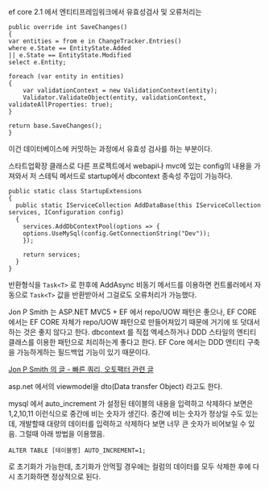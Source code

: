 ef core 2.1 에서 엔티티프레임워크에서 유효성검사 및 오류처리는

```{.cs}
public override int SaveChanges()
{
var entities = from e in ChangeTracker.Entries()
where e.State == EntityState.Added
|| e.State == EntityState.Modified
select e.Entity;

foreach (var entity in entities)
{
    var validationContext = new ValidationContext(entity);
    Validator.ValidateObject(entity, validationContext, validateAllProperties: true);
}

return base.SaveChanges();
}
```

이건 데이터베이스에 커밋하는 과정에서 유효성 검사를 하는 부분이다.

스타트업확장 클래스로 다른 프로젝트에서 webapi나 mvc에 있는 config의 내용을 가져와서 저 스테틱 메서드로 startup에서 dbcontext 종속성 주입이 가능하다.

```{.cs}
public static class StartupExtensions
{
  public static IServiceCollection AddDataBase(this IServiceCollection services, IConfiguration config)
  {
    services.AddDbContextPool(options => {
    options.UseMySql(config.GetConnectionString("Dev"));
    });
    
    return services;
  }
}
```

반환형식을 ```Task<T>``` 로 한후에 AddAsync 비동기 메서드를 이용하면 컨트롤러에서 자동으로 ```Task<T>``` 값을 반환받아서 그걸로도 오류처리가 가능했다.

Jon P Smith 는 ASP.NET MVC5 + EF 에서 repo/UOW 패턴은 좋으나,
EF CORE 에서는 EF CORE 자체가 repo/UOW 패턴으로 만들어져있기 때문에 거기에 또 덧대서 하는 것은 좋지 않다고 한다.
dbcontext 를 직접 엑세스하거나 DDD 스타일의 엔티티클래스를 이용한 패턴으로 처리하는게 좋다고 한다.
EF Core 에서는 DDD 엔티티 구축을 가능하게하는 필드백업 기능이 있기 때문이다.

[Jon P Smith 의 글 - 빠른 쿼리, 오토팩터 관련 글](https://www.thereformedprogrammer.net/building-efficient-database-queries-using-entity-framework-core-and-automapper/)

asp.net 에서의 viewmodel을 dto(Data transfer Object) 라고도 한다.

mysql 에서 auto_increment 가 설정된 테이블의 내용을 입력하고 삭제하다 보면은 1,2,10,11 이런식으로 중간에 비는 숫자가 생긴다.
중간에 비는 숫자가 정상일 수도 있는데, 개발할때 대량의 데이터를 입력하고 삭제하다 보면 너무 큰 숫자가 비어보일 수 있음. 그럴때 아래 방법을 이용했음.

```ALTER TABLE [테이블명] AUTO_INCREMENT=1;```

로 초기화가 가능한데, 초기화가 안먹힐 경우에는
컬럼의 데이터를 모두 삭제한 후에 다시 초기화하면 정상적으로 된다.